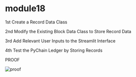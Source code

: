 # module18
1st Create a Record Data Class

2nd Modify the Existing Block Data Class to Store Record Data 

3rd Add Relevant User Inputs to the Streamlit Interface 

4th Test the PyChain Ledger by Storing Records

PROOF

![proof](https://user-images.githubusercontent.com/101845770/185805004-863d5567-e63b-4ce9-b935-70d7c593a5c9.png)

